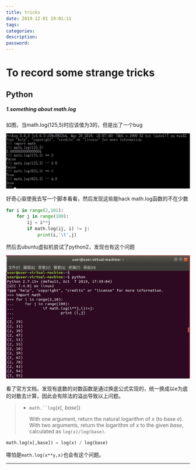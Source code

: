 ```yaml
---
title: tricks
date: 2019-12-01 19:01:11
tags:
categories:
description:
password:
---
```












# To record some strange tricks







## Python



##### 1.something about math.log

如图，当math.log(125,5)时应该值为3的，但是出了一个bug

![](tricks\1.jpg)



好奇心驱使我去写一个脚本看看，然后发现这些能hack math.log函数的不在少数

```python
for i in range(2,101):
	for j in range(100):
		ij = i**j
        if math.log(ij, i) != j:
            print(i,'\t',j)
```

然后去ubuntu虚拟机尝试了python2，发现也有这个问题

![](tricks\2.jpg)



看了官方文档，发现有底数的对数函数是通过换底公式实现的，统一换成以e为底的对数去计算，因此会有除法的溢出导致以上问题。

> - `math.``log`(*x*[, *base*]) 
>
>   With one argument, return the natural logarithm of *x* (to base  *e*). With two arguments, return the logarithm of *x* to the given  *base*, calculated as `log(x)/log(base)`.

```python
math.log(x[,base]) = log(x) / log(base)
```

哪怕是`math.log(x**y,x)`也会有这个问题。



------



